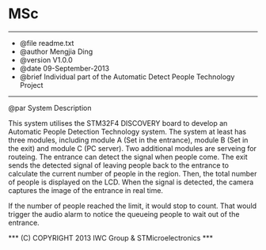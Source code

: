 # MSc
  ******************************************************************
  * @file    readme.txt 
  * @author  Mengjia Ding
  * @version V1.0.0
  * @date    09-September-2013
  * @brief   Individual part of the Automatic Detect People Technology Project
  ******************************************************************

@par System Description

This system utilises the STM32F4 DISCOVERY board to develop an Automatic People Detection Technology system. The system at least has three modules, including module A (Set in the entrance), module B (Set in the exit) and module C (PC server). Two 
additional modules are serveing for routeing. The entrance can detect the signal when people come. The exit sends the detected signal of leaving people back to the entrance to calculate the current number of people in the region. Then, the total number of people is displayed on the LCD. When the signal is detected, the camera captures the image of the entrance in real time.

If the number of people reached the limit, it would stop to count. That would trigger the audio alarm to notice the queueing people to wait out of the entrance. 

*** (C) COPYRIGHT 2013 IWC Group & STMicroelectronics ***
 
